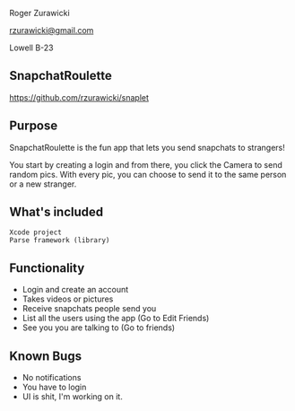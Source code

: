 Roger Zurawicki

rzurawicki@gmail.com

Lowell B-23

SnapchatRoulette
----------------

https://github.com/rzurawicki/snaplet

## Purpose

SnapchatRoulette is the fun app that lets you send snapchats to strangers!

You start by creating a login and from there, you click the Camera to send random pics. 
With every pic, you can choose to send it to the same person or a new stranger.


## What's included
    Xcode project
    Parse framework (library)

## Functionality
  * Login and create an account
  * Takes videos or pictures
  * Receive snapchats people send you
  * List all the users using the app (Go to Edit Friends)
  * See you you are talking to (Go to friends)
  


## Known Bugs
  * No notifications
  * You have to login
  * UI is shit, I'm working on it.
